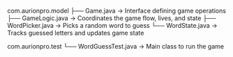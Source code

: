 com.aurionpro.model
├── Game.java -> Interface defining game operations
├── GameLogic.java -> Coordinates the game flow, lives, and state
├── WordPicker.java -> Picks a random word to guess
└── WordState.java -> Tracks guessed letters and updates game state

com.aurionpro.test
└── WordGuessTest.java -> Main class to run the game
